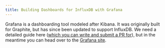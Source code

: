 ```yaml
---
title: Building Dashboards for InfluxDB with Grafana
---
```


Grafana is a dashboarding tool modeled after Kibana. It was originally built for Graphite, but has since been updated to support InfluxDB. We need a detailed guide here ([which you can write and submit a PR for](https://github.com/influxdb/influxdb.org)), but in the meantime you can head over to the [Grafana site](http://grafana.org).
